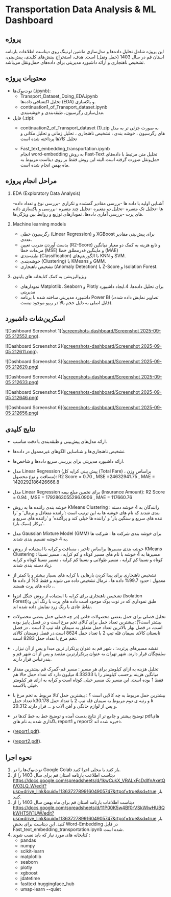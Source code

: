 # Transportation Data Analysis & ML Dashboard

## پروژه
این پروژه شامل تحلیل داده‌ها و مدل‌سازی ماشین لرنینگ روی دیتاست اطلاعات بارنامه استان قم در سال 1403 (حمل ونقل) است. هدف، استخراج بینش‌های کلیدی، پیش‌بینی، تشخیص ناهنجاری و ارائه داشبورد مدیریتی برای داده‌های حمل‌ونقل می‌باشد.

## محتویات پروژه
- نوت‌بوک‌ها (.ipynb):
  - Transport_Dataset_Doing_EDA.ipynb  
    تحلیل اکتشافی داده‌ها (EDA) و پاکسازی.
  - continuation1_of_Transport_dataset.ipynb  
    مدل‌سازی رگرسیون، طبقه‌بندی و خوشه‌بندی.
- فایل (.zip):  
  - continuation2_of_Transport_dataset (1).zip
    به صورت جزئی تر به مدل های رگرسیون ، خوشه بندی ، تشخیص ناهنجاری ، تحلیل زمانی و تحلیل مکانی و تحلیل کالاها پرداخته شده است

  - Fast_text_embedding_transportation.ipynb  
    انجام word-embedding به روش Fast-Text تحلیل متن مرتبط با داده‌های حمل‌ونقل صورت گرفته است.البته این روش فقط بر روی دیتاست مربوط به ماه بهمن انجام شده است.
## مراحل انجام پروژه
1. EDA (Exploratory Data Analysis)
   
    -آشنایی اولیه با داده ها
    -بررسی مقادیر گمشده و تکراری
    -بررسی نوع و تعداد داده ها
    -تحلیل تک متغیره
    -تحلیل دو متغیره
    -تحلیل چند متغیره
    -بررسی و پاکسازی داده های پرت
    -بررسی آماری داده‌ها، نمودارهای توزیع و روابط بین ویژگی‌ها.  

3. Machine learning models
   - رگرسیون خطی (Linear Regression) و XGBoost برای پیش‌بینی مقادیر عددی.
   - بدست آوردن ضریب تعیین (R2-Score) و تابع هزینه به کمک دو معیار میانگین مربعات خطا (MSE) و ماینگین قدرمطلق خطا (MAE)
   - طبقه‌بندی (Classification) با الگوریتم‌های KNN و SVM.
   - خوشه‌بندی (Clustering) با KMeans و GMM.
   - تشخیص ناهنجاری (Anomaly Detection) با Z-Score و Isolation Forest.

4. ویژوالیزیشن به کمک کتابخانه های پایتون 
   - نمودارهای Matplotlib، Seaborn و Plotly برای تحلیل داده‌ها.
4.ایجاد داشبورد مدیریتی 
   - داشبورد مدیریتی ساخته شده با برنامه Power BI (تصاویر نمایش داده شده، فایل اصلی به دلیل حجم بالا در ریپو موجود نیست).  

## اسکرین‌شات داشبورد
![Dashboard Screenshot 1]([screenshots-dashboard/Screenshot 2025-09-05 212552.png](https://github.com/zeinab82jafarzadeh82-star/transport-data-analysis-ml-dashboard/blob/93e610a5b0217afa7b17f00e114227d3d76c3808/screenshots-dashboard/Screenshot%202025-09-05%20212552.png)).

![Dashboard Screenshot 2]([screenshots-dashboard/Screenshot 2025-09-05 212611.png](https://github.com/zeinab82jafarzadeh82-star/transport-data-analysis-ml-dashboard/blob/42ed9dd3935af8943420f7ba9a5626e2c746b9a8/screenshots-dashboard/Screenshot%202025-09-05%20212611.png)).

![Dashboard Screenshot 3]([screenshots-dashboard/Screenshot 2025-09-05 212620.png](https://github.com/zeinab82jafarzadeh82-star/transport-data-analysis-ml-dashboard/blob/31ac5c85acad91c64e2386181534b50d9996db9c/screenshots-dashboard/Screenshot%202025-09-05%20212620.png))

![Dashboard Screenshot 4]([screenshots-dashboard/Screenshot 2025-09-05 212633.png](https://github.com/zeinab82jafarzadeh82-star/transport-data-analysis-ml-dashboard/blob/1d920e637bd795e0d76dfff26774ab049489e799/screenshots-dashboard/Screenshot%202025-09-05%20212633.png))

![Dashboard Screenshot 5]([screenshots-dashboard/Screenshot 2025-09-05 212646.png](https://github.com/zeinab82jafarzadeh82-star/transport-data-analysis-ml-dashboard/blob/b42353eb532cbf934a45511babfd4bdbb5d402bc/screenshots-dashboard/Screenshot%202025-09-05%20212646.png))

![Dashboard Screenshot 6]([screenshots-dashboard/Screenshot 2025-09-05 212656.png](https://github.com/zeinab82jafarzadeh82-star/transport-data-analysis-ml-dashboard/blob/cda047ba824638912b48543afdf005c7f05d9035/screenshots-dashboard/Screenshot%202025-09-05%20212656.png))


## نتایج کلیدی
- ارائه مدل‌های پیش‌بینی و طبقه‌بندی با دقت مناسب.
- تشخیص ناهنجاری‌ها و شناسایی الگوهای غیرمعمول در داده‌ها.
- ارائه داشبورد مدیریتی برای بررسی سریع داده‌ها و شاخص‌ها.
- مدل Linear Regression (پیش بینی کرایه کل (Total Fare) براساس وزن ، مسافت و نوع محصول): R2 Score = 0.70 , MSE =24632941.75 , MAE  = 1420292186426666.8
- مدل Linear Regression برای تخمین مبلغ بیمه (Insurance Amount): R2 Score = 0.94 , MSE = 1792863055296.0906 , MAE = 117660.76
- خوشه بندی راننده ها به روش KMeans Clustering : رانندگان به 4 خوشه دسته بندی شدند که نام های خوشه ها به این ترتیب است :'راننده متعادل و نرمال' و 'را ننده های سریع و سنگین بار' و 'راننده ها خیلی کند و پراکنده' و 'راننده های سریع و پرکار (سبک بار)'.
- مدل Gaussian Mixture Model (GMM) برای خوشه بندی شرکت ها : شرکت ها به 4 خوشه تقسیم بندی شدند.
- خوشه بندی مسیرها براساس تاخیر ، مسافت و کرایه با استفاده از روش KMeans Clustering : مسیرها به 4 خوشه با نام های مسیر کوتاه و کم کرایه ، مسیر نسبتا کوتاه و نسبتا کم کرایه ، مسیر طولانی و نسبتا کم کرایه ، مسیر نسبتا کوتاه و کرایه زیاد دسته بندی شدند.
- تشخیص ناهنجاری برای پیدا کردن بارهایی با کرایه های بسیار بیشتر و یا کمتر از معمول : حدود 99.7% داده ها ، نرمال تشخیص داده می شوند و فقط 3% از داده ها ، داده های پرت هستند.
- تشخیص ناهنجاری برای کرایه با استفاده از روش جنگل انزوا (Isolation Forest):طبق نموداری که در نوت بوک موجود است داده های پرت با رنگ آبی و نقاط عادی با رنگ زرد نمایش داده شده اند.
- تحلیل فصلی برای حمل بعضی محصولات خاص (در چه فصلی حمل بعضی محصولات بیشتر است؟): بیشترین تعداد حمل برای کالای تخم مرغ است و در فصل پاییز بوده است، در فصل بهار بالاترین تعداد حمل متعلق به سیمان فله تیپ 2 است ، در فصل تابستان کالای سیمان فله تیپ 2 با تعداد حمل 8624 است.در فصل زمستان کالای تخم مرغ با تعداد حمل 8283 است.
- نقشه مسیرهای پرتردد: ، شهر قم به عنوان پرتکرار ترین مبدا و پس از آن نیزار . سلفچگان قرار دارند. شهر تهران به عنوان پرتکرارترین مقصد و پس از آن شهر قم و بندرعباس قرار دارند.
- تحلیل هزینه به ازای کیلومتر برای هر مسیر : مسیر قم-گمرک قم بیشترین مقدار میانگین هزینه برحسب کیلومتر را با 4.33333 میلیون دارد که تعداد حمل حالا هم فقط 1 بوده است. این مسیر یک مسیر خیلی کوتاه است و کرایه به ازای هر کیلومتر خیلی بالاست.
- بیشترین حمل مربوط به چه کالایی است ؟ :  بیشترین حمل کالا مربوط به تخم مرغ با تعداد حمل k30.178 و رتبه ی دوم مربوط به سیمان فله تیپ 2 با تعداد حمل k 29.312 و پس از لوازم خانگی و آهن آلات و ... قرار دارند.
- توضیح بیشتر و جامع تر از نتایج بدست آمده و توضیح خط به خط کدها در pdfهای باگذاری شده به نام های report1 و report2 ذخیره شده اند.
- ([report1.pdf](https://github.com/zeinab82jafarzadeh82-star/transport-data-analysis-ml-dashboard/blob/f982ee8ecca65d94195dbffc38fe11da06e965fb/report1.pdf)).

- ([report2.pdf](https://github.com/zeinab82jafarzadeh82-star/transport-data-analysis-ml-dashboard/blob/8892b87d6697cb9d29c88f37a2c19d8071494584/report2.pdf)).

## نحوه اجرا
1. نوت‌بوک‌ها را در Google Colab باز کنید یا محلی اجرا کنید.
2. دیتاست اطلاعت بارنامه استان قم برای سال 1403 را از https://docs.google.com/spreadsheets/d/1kwCukX_VRALxFcDdIfnAxetQiV03LQ_W/edit?usp=drive_link&ouid=113637278991604905747&rtpof=true&sd=true باز کنید.
3.  دیتاست اطلاعات بارنامه استان قم برای ماه بهمن سال 1403 را از https://docs.google.com/spreadsheets/d/11P00K5w4Bf0rVSkWlwHUBQkWHT5lY1UW/edit?usp=drive_link&ouid=113637278991604905747&rtpof=true&sd=true باز کنید. این دیتاست برای بخش Word-Embedding در فایل Fast_text_embedding_transportation.ipynb شده است.
4. کتابخانه های مورد نیاز که باید نصب شوند :
   -  pandas
   -  numpy
   -  scikit-learn
   -  matplotlib
   -  seaborn
   -  plotly
   -  xgboost
   -  jdatetime
   -  fasttext huggingface_hub
   -  umap-learn --quiet
